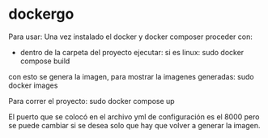 # dockergo

Para usar:
Una vez instalado el docker y docker composer proceder con:

- dentro de la carpeta del proyecto ejecutar:
si es linux:
 sudo docker compose build

con esto se genera la imagen, para mostrar la imagenes generadas:
 sudo docker images

Para correr el proyecto:
 sudo docker compose up

El puerto que se colocó en el archivo yml de configuración es el 8000 pero se puede cambiar
si se desea solo que hay que volver a generar la imagen.
